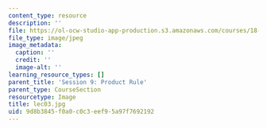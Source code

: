 ```yaml
---
content_type: resource
description: ''
file: https://ol-ocw-studio-app-production.s3.amazonaws.com/courses/18-01sc-single-variable-calculus-fall-2010/9d8b3845f0a0c0c3eef95a97f7692192_lec03.jpg
file_type: image/jpeg
image_metadata:
  caption: ''
  credit: ''
  image-alt: ''
learning_resource_types: []
parent_title: 'Session 9: Product Rule'
parent_type: CourseSection
resourcetype: Image
title: lec03.jpg
uid: 9d8b3845-f0a0-c0c3-eef9-5a97f7692192
---
```

